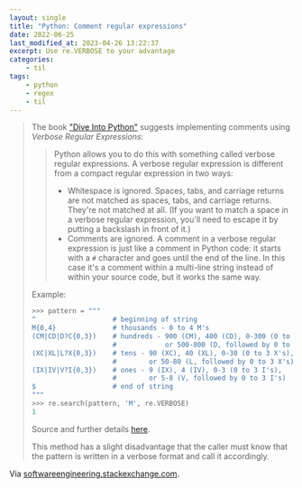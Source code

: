 ```yaml
---
layout: single
title: "Python: Comment regular expressions"
date: 2022-06-25
last_modified_at: 2023-04-26 13:22:37
excerpt: Use re.VERBOSE to your advantage
categories:
    - til
tags:
    - python
    - regex
    - til
---
```


> The book ["Dive Into Python"](https://diveintopython3.problemsolving.io/) suggests implementing comments
> using _Verbose Regular Expressions_:
>
> > Python allows you to do this with something called verbose regular expressions.
> > A verbose regular expression is different from a compact regular expression in two ways:
> >
> > - Whitespace is ignored. Spaces, tabs, and carriage returns are not matched as spaces, tabs, and carriage returns.
> >   They're not matched at all. (If you want to match a space in a verbose regular expression,
> >   you'll need to escape it by putting a backslash in front of it.)
> > - Comments are ignored. A comment in a verbose regular expression is just like a comment in Python code:
> >   it starts with a `#` character and goes until the end of the line.
> >   In this case it's a comment within a multi-line string instead of within your source code,
> >   but it works the same way.
>
> Example:
>
> ```python
> >>> pattern = """
> ^                   # beginning of string
> M{0,4}              # thousands - 0 to 4 M's
> (CM|CD|D?C{0,3})    # hundreds - 900 (CM), 400 (CD), 0-300 (0 to 3 C's),
>                     #            or 500-800 (D, followed by 0 to 3 C's)
> (XC|XL|L?X{0,3})    # tens - 90 (XC), 40 (XL), 0-30 (0 to 3 X's),
>                     #        or 50-80 (L, followed by 0 to 3 X's)
> (IX|IV|V?I{0,3})    # ones - 9 (IX), 4 (IV), 0-3 (0 to 3 I's),
>                     #        or 5-8 (V, followed by 0 to 3 I's)
> $                   # end of string
> """
> >>> re.search(pattern, 'M', re.VERBOSE)
> 1
> ```
>
> Source and further details [here](https://diveintopython3.problemsolving.io/regular-expressions.html#verbosere).
>
> This method has a slight disadvantage that the caller must know that the pattern is written in a verbose format
> and call it accordingly.

Via [softwareengineering.stackexchange.com](https://web.archive.org/web/20220818173512/https://softwareengineering.stackexchange.com/questions/178355/commenting-regular-expressions/236320%23236320).
